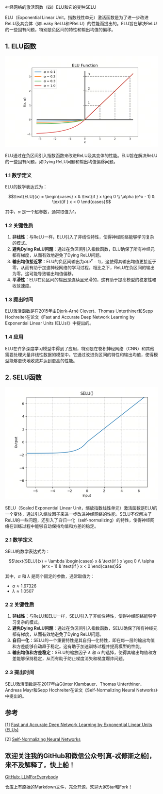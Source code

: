 神经网络的激活函数（四）ELU和它的变种SELU

ELU（Exponential Linear Unit，指数线性单元）激活函数是为了进一步改进ReLU及其变体（如Leaky ReLU和PReLU）的性能而提出的。ELU旨在解决ReLU的一些固有问题，特别是负区间的特性和输出均值的偏移。

## 1. ELU函数

![alt text](assest/神经网络的激活函数/6.png)

ELU通过在负区间引入指数函数来改进ReLU及其变体的性能。ELU旨在解决ReLU的一些固有问题，如Dying ReLU问题和输出均值偏移问题。

### 1.1 数学定义

ELU的数学表达式为：

$$\text{ELU}(x) = \begin{cases} 
x & \text{if } x \geq 0 \\
\alpha (e^x - 1) & \text{if } x < 0 
\end{cases}$$

其中，$\alpha$ 是一个超参数，通常取值为1。

### 1.2 关键性质

1. **非线性**：与ReLU一样，ELU引入了非线性特性，使得神经网络能够学习复杂的模式。
2. **避免Dying ReLU问题**：通过在负区间引入指数函数，ELU确保了所有神经元都有梯度，从而有效地避免了Dying ReLU问题。
3. **输出均值接近零**：ELU的负区间输出为$\alpha (e^x - 1)$，这使得其输出均值更接近于零，从而有助于加速神经网络的学习过程。相比之下，ReLU在负区间的输出为零，这可能导致输出均值偏移。
4. **平滑性**：ELU在负区间的输出是连续且光滑的，这有助于提高模型的稳定性和收敛速度。

### 1.3 提出时间

ELU激活函数是在2015年由Djork-Arné Clevert、Thomas Unterthiner和Sepp Hochreiter在论文《Fast and Accurate Deep Network Learning by Exponential Linear Units (ELUs)》中提出的。

### 1.4 应用

ELU在许多深度学习模型中得到了应用，特别是在卷积神经网络（CNN）和其他需要处理大量非线性数据的模型中。它通过改进负区间的特性和输出均值，使得模型能够更快地收敛并达到更高的性能。

## 2. SELU函数

![alt text](assest/神经网络的激活函数/7.png)

SELU（Scaled Exponential Linear Unit，缩放指数线性单元）激活函数是ELU的一个变体，通过引入缩放因子来进一步改进神经网络的性能。SELU不仅解决了ReLU的一些问题，还引入了自归一化（self-normalizing）的特性，使得神经网络在训练过程中能够自动保持均值和方差的稳定。

### 2.1 数学定义

SELU的数学表达式为：

$$\text{SELU}(x) = \lambda \begin{cases} 
x & \text{if } x \geq 0 \\
\alpha (e^x - 1) & \text{if } x < 0 
\end{cases}$$

其中，$\alpha$ 和 $\lambda$ 是两个固定的参数，通常取值为：
- $\alpha \approx 1.67326$
- $\lambda \approx 1.0507$

### 2.2 关键性质

1. **非线性**：与ReLU和ELU一样，SELU引入了非线性特性，使得神经网络能够学习复杂的模式。
2. **避免Dying ReLU问题**：通过在负区间引入指数函数，SELU确保了所有神经元都有梯度，从而有效地避免了Dying ReLU问题。
3. **自归一化**：SELU的一个重要特性是其自归一化特性，即在每一层的输出均值和方差能够自动趋于稳定。这有助于加速训练过程并提高模型的性能。
4. **输出均值和方差稳定**：SELU的缩放因子 $\lambda$ 和 $\alpha$ 的选择，使得其输出均值和方差能够保持稳定，从而有助于防止梯度消失和梯度爆炸问题。

### 2.3 提出时间

SELU激活函数是在2017年由Günter Klambauer、Thomas Unterthiner、Andreas Mayr和Sepp Hochreiter在论文《Self-Normalizing Neural Networks》中提出的。


## 参考

[1] [Fast and Accurate Deep Network Learning by Exponential Linear Units (ELUs)](https://arxiv.org/abs/1511.07289)

[2] [Self-Normalizing Neural Networks](https://arxiv.org/abs/1706.02515)


## 欢迎关注我的GitHub和微信公众号[真-忒修斯之船]，来不及解释了，快上船！

[GitHub: LLMForEverybody](https://github.com/luhengshiwo/LLMForEverybody)

仓库上有原始的Markdown文件，完全开源，欢迎大家Star和Fork！